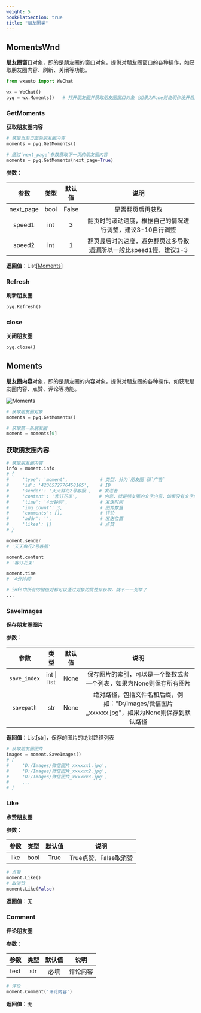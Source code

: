 ```yaml
---
weight: 5
bookFlatSection: true
title: "朋友圈类"
---
```


## MomentsWnd

**朋友圈窗口**对象，即的是朋友圈的窗口对象，提供对朋友圈窗口的各种操作，如获取朋友圈内容、刷新、关闭等功能。

```python
from wxauto import WeChat

wx = WeChat()
pyq = wx.Moments()   # 打开朋友圈并获取朋友圈窗口对象（如果为None则说明你没开启朋友圈，需要在手机端设置）
```

### GetMoments

**获取朋友圈内容**

```python
# 获取当前页面的朋友圈内容
moments = pyq.GetMoments()

# 通过`next_page`参数获取下一页的朋友圈内容
moments = pyq.GetMoments(next_page=True)
```

**参数**：

|   参数    | 类型 | 默认值  |                             说明                             |
| :-------: | :--: | :---: | :----------------------------------------------------------: |
| next_page | bool | False |                       是否翻页后再获取                       |
|  speed1   | int  |   3   |  翻页时的滚动速度，根据自己的情况进行调整，建议3-10自行调整  |
|  speed2   | int  |   1   | 翻页最后时的速度，避免翻页过多导致遗漏所以一般比speed1慢，建议1-3 |

**返回值**：List[[Moments](#Moments)]

### Refresh

**刷新朋友圈**

```python
pyq.Refresh()
```

### close

**关闭朋友圈**

```python
pyq.close()
```


## Moments

**朋友圈内容**对象，即的是朋友圈的内容对象，提供对朋友圈的各种操作，如获取朋友圈内容、点赞、评论等功能。

![Moments](/images/moment.png)

```python
# 获取朋友圈对象
moments = pyq.GetMoments()

# 获取第一条朋友圈
moment = moments[0]
```


### 获取朋友圈内容

```python
# 获取朋友圈内容
info = moment.info
# {
#     'type': 'moment',            # 类型，分为`朋友圈`和`广告`
#     'id': '4236572776458165',    # ID
#     'sender': '天天鲜花2号客服',   # 发送者
#     'content': '客订花束',        # 内容，就是朋友圈的文字内容，如果没有文字内容则为空字符串
#     'time': '4分钟前',            # 发送时间
#     'img_count': 3,              # 图片数量
#     'comments': [],              # 评论
#     'addr': '',                  # 发送位置
#     'likes': []                  # 点赞
# }

moment.sender
# '天天鲜花2号客服'

moment.content
# '客订花束'

moment.time
# '4分钟前'

# info中所有的键值对都可以通过对象的属性来获取，就不一一列举了
...
```

### SaveImages

**保存朋友圈图片**

**参数**：

|     参数     |    类型     | 默认值 |                             说明                             |
| :----------: | :---------: | :----: | :----------------------------------------------------------: |
| `save_index` | int \| list |  None  | 保存图片的索引，可以是一个整数或者一个列表，如果为None则保存所有图片 |
|  `savepath`  |     str     |  None  | 绝对路径，包括文件名和后缀，例如："D:/Images/微信图片_xxxxxx.jpg"，如果为None则保存到默认路径 |

**返回值**：List[str]，保存的图片的绝对路径列表

```python
# 获取朋友圈图片
images = moment.SaveImages()
# [
#     'D:/Images/微信图片_xxxxxx1.jpg',
#     'D:/Images/微信图片_xxxxxx2.jpg',
#     'D:/Images/微信图片_xxxxxx3.jpg',
#     ...
# ]
```

### Like

**点赞朋友圈**

**参数**：

| 参数 | 类型 | 默认值 | 说明 |
| :--: | :--: | :----: | :--: |
| like | bool |  True  | True点赞，False取消赞 |

```python
# 点赞
moment.Like()
# 取消赞
moment.Like(False)
```

**返回值**：无

### Comment

**评论朋友圈**

**参数**：

| 参数 | 类型   | 默认值 | 说明 |
| :--: | :----: | :----: | :--: |
| text | str |  必填  | 评论内容 |

```python
# 评论
moment.Comment('评论内容')
```

**返回值**：无